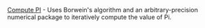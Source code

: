 [Compute PI](https://markhartel.github.io/projects/compute-pi) - Uses Borwein's algorithm and an arbitrary-precision numerical package to iteratively compute the value of Pi.
